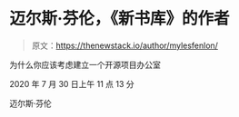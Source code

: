 # 迈尔斯·芬伦，《新书库》的作者

> 原文：<https://thenewstack.io/author/mylesfenlon/>

为什么你应该考虑建立一个开源项目办公室

2020 年 7 月 30 日上午 11 点 13 分

迈尔斯·芬伦